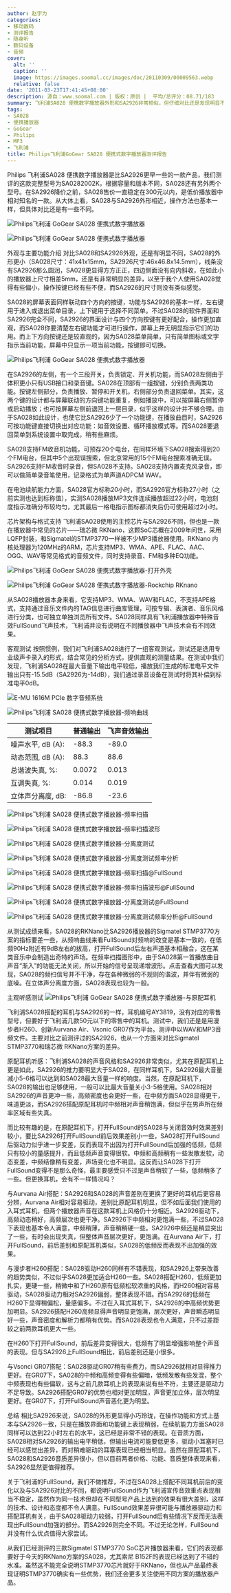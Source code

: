 ```yaml
---
author: 赵宇为
categories:
- 移动数码
- 测评报告
- 随身听
- 数码设备
- 音频
cover:
  alt: ''
  caption: ''
  image: https://images.soomal.cc/images/doc/20110309/00009563.webp
  relative: false
date: '2011-03-23T17:41:45+08:00'
description: 源自：www.soomal.com | 版权：原创 |  平均/总评分：08.71/183
summary: 飞利浦SA028 便携数字播放器外形和SA2926非常相似，但仔细对比还是发现明显不同。SA028的外形尺寸更小，操作界面与SA2926相比也有不同，最主要的是SA028使用的是RKNano芯片，而SA2926为STMP3770，两者声音会有不同吗？
tags:
- SA028
- 便携播放器
- GoGear
- Philips
- MP3
- 飞利浦
title: Philips飞利浦GoGear SA028 便携式数字播放器测评报告
---
```


Philips 飞利浦SA028 便携数字播放器是比SA2926更早一些的一款产品，我们测评的这款完整型号为SA0282002K，根据容量和版本不同，SA028还有另外两个型号。在SA2926降价之前，SA028售价一直稳定在300元以内，是低价播放器中相对知名的一款。从大体上看，SA028与SA2926外形相近，操作方法也基本一样，但具体对比还是有一些不同。

![Philips飞利浦 GoGear SA028 便携式数字播放器](https://images.soomal.cc/images/doc/20110309/00009559.webp)




![Philips飞利浦 GoGear SA028 便携式数字播放器](https://images.soomal.cc/images/doc/20110309/00009560.webp)




外观与主要功能介绍
对比SA028和SA2926外观，还是有明显不同，SA028的外形更小（SA028尺寸：41x41x15mm，SA2926尺寸:46x46.8x14.5mm），线条没有SA2926那么圆润，SA028更显得方方正正，四边侧面没有向内斜收，在如此小的播放器上尺寸相差5mm，还是有非常明显的差异，以至于我个人使用SA028觉得有些偏小，操作按键已经有些不便，而SA2926的尺寸则没有类似感觉。



SA028的屏幕表面同样联动四个方向的按键，功能与SA2926的基本一样，左右键用于进入或退出菜单目录，上下键用于选择不同菜单。不过SA028的软件界面和SA2926完全不同，SA2926的界面设计与四个方向按键有更好配合，操作更加直观，而SA028你要清楚左右键功能才可进行操作，屏幕上并无明显指示它们的功用。而上下方向按键还是较直观的，因为SA028菜单简单，只有简单图标或文字指示当前功能，屏幕中只显示一项当前功能，按键即可切换。

![Philips飞利浦 GoGear SA028 便携式数字播放器](https://images.soomal.cc/images/doc/20110309/00009561.webp)




在SA2926的左侧，有一个三段开关，负责锁定、开关机功能，而SA028左侧由于体积更小只有USB接口和录音键。SA028在顶部有一组按键，分别负责两类功能。按键左侧部分，负责播放、暂停和开关机，右侧部分负责退回菜单。其实，这两个键的设计都与屏幕联动的方向键功能重复，例如播放中，可以按屏幕右侧暂停或启动播放；也可按屏幕左侧前退回上一层目录，似乎这样的设计并不够合理。由于SA028如此设计，也使它比SA2926少了一个功能键，在播放曲目时，SA2926可按功能键直接切换出对应功能：如音效设置、循环播放模式等。而SA028要退回菜单到系统设置中取完成，稍有些麻烦。

SA028支持FM收音机功能，可预存20个电台，在同样环境下SA028搜索得到20个FM电台，但其中5个出现误搜索，但北京常用的15个FM电台搜索准确无误。SA2926支持FM收音时录音，但SA028不支持。SA028支持内置麦克风录音，即可以做简单录音笔使用，记录格式为单声道ADPCM WAV。

在电池续航能力方面，SA028官方标称20小时，而SA2926官方标称27小时（之前实测也达到标称值），实测SA028播放MP3文件连续播放超过22小时，电池刻度指示准确分布较均匀，尤其最后一格电指示图标都消失后仍可使用超过2小时。

芯片架构与格式支持
飞利浦SA028使用的主控芯片与SA2926不同，但也是一款在播放器中常见的芯片――瑞芯微 RKNano，这颗SoC芯概在2009年问世，采用LQFP封装，和Sigmatel的STMP3770一样被不少MP3播放器使用。RKNano 内核处理器为120MHz的ARM，芯片支持MP3、WMA、APE、FLAC、AAC、OGG、WAV等常见格式的音频文件，同时支持录音、FM和多种EQ功能。

![Philips飞利浦 GoGear SA028 便携式数字播放器-打开外壳](https://images.soomal.cc/images/doc/20110309/00009566.webp)




![Philips飞利浦 GoGear SA028 便携式数字播放器-Rockchip RKnano](https://images.soomal.cc/images/doc/20110309/00009570.webp)




从SA028播放器本身来看，它支持MP3、WMA、WAV和FLAC，不支持APE格式，支持通过音乐文件内的TAG信息进行曲库管理，可按专辑、表演者、音乐风格进行分类，也可独立单独浏览所有文件。SA028同样具有飞利浦播放器中特殊音效FullSound飞声技术，飞利浦并没有说明在不同播放器中飞声技术会有不同效果。

客观测试
按照惯例，我们对飞利浦SA028进行了一组客观测试，测试还是选用专业级声卡录入的形式，结合常见的分析方式，提供直观的测量结果。在测试中我们发现，飞利浦SA028在最大音量下输出电平较低，播放我们生成的标准电平文件输出只有-15.5dB（SA2926为-14dB），我们通过录音设备在测试时将其补偿到标准电平0dB。

![E-MU 1616M PCIe 数字音频系统](https://images.soomal.cc/images/doc/20101204/00008507.webp)




![Philips飞利浦 SA028 便携式数字播放器-频响曲线](https://images.soomal.cc/images/doc/20110323/00009804.webp)





| 测试项目 | 普通输出 | 飞声音效输出 |
| --- | --- | --- |
| 噪声水平, dB (A): | -88.3 | -89.0 |
| 动态范围, dB (A): | 88.3 | 88.6 |
| 总谐波失真, %: | 0.0072 | 0.013 |
| 互调失真, %: | 0.014 | 0.019 |
| 立体声分离度, dB: | -86.8 | -23.6 |



![Philips飞利浦 SA028 便携式数字播放器-频率扫描](https://images.soomal.cc/images/doc/20110323/00009796.webp)




![Philips飞利浦 SA028 便携式数字播放器-频率扫描波形](https://images.soomal.cc/images/doc/20110323/00009797.webp)




![Philips飞利浦 SA028 便携式数字播放器-分离度测试](https://images.soomal.cc/images/doc/20110323/00009798.webp)




![Philips飞利浦 SA028 便携式数字播放器-分离度测试频率分析](https://images.soomal.cc/images/doc/20110323/00009799.webp)




![Philips飞利浦 SA028 便携式数字播放器-频率扫描@FullSound](https://images.soomal.cc/images/doc/20110323/00009800.webp)




![Philips飞利浦 SA028 便携式数字播放器-频率扫描波形@FullSound](https://images.soomal.cc/images/doc/20110323/00009801.webp)




![Philips飞利浦 SA028 便携式数字播放器-分离度测试@FullSound](https://images.soomal.cc/images/doc/20110323/00009802.webp)




![Philips飞利浦 SA028 便携式数字播放器-分离度测试频率分析@FullSound](https://images.soomal.cc/images/doc/20110323/00009803.webp)




从测试成绩来看，SA028的RKNano比SA2926播放器的Sigmatel STMP3770方案的指标要差一些，从频响曲线来看FullSound对频响的改变是基本一致的，在低频90Hz附近有9dB左右的拔高，打开FullSound后左右声道基本相融合，这在某类音乐中会制造出奇特的声场。在频率扫描图形中，由于SA028第一首播放曲目声音“渐入”的功能无法关闭，所以开始的信号呈现递增波形。点击查看大图可以发现，SA028的频扫信号并不干净，存在各种微弱的不规则的谐波，并伴有微弱的底噪。在立体声分离度方面，SA028表现也较为一般。

主观听感测试
![Philips飞利浦 GoGear SA028 便携式数字播放器-与原配耳机](https://images.soomal.cc/images/doc/20110309/00009563.webp)




飞利浦SA028搭配的耳机与SA2926的一样，耳机编号AY3819，没有对应的零售型号，但要好于飞利浦几款50元以下的零售中的耳机。测试中，我们还是是用漫步者H260、创新Aurvana Air、Vsonic GR07作为平台。测评中以WAV和MP3音频文件。主要对比之前测评过的SA2926，也从一个方面来对比Sigmatel STMP3770和瑞芯微 RKNano方案的差异。

原配耳机听感：飞利浦SA028的声音风格和SA2926非常类似，尤其在原配耳机上更是如此，SA2926的推力要明显大于SA028，在同样耳机下，SA2926最大音量减小5-6格可以达到和SA028最大音量一样的响度。当然，在原配耳机下，SA028的输出也足够使用，一般可以比最大音量关小3-5格使用。SA028相对SA2926的声音更冲一些，高频密度也会更好一些，在中频方面SA028显得更干，味道更淡，而SA2926搭配原配耳机时中频相对声音稍饱满，但似乎在男声所在频率区域有些失真。

而比较有趣的是，在原配耳机下，打开FullSound的SA028与关闭音效时效果差别较小，要比SA2926打开FullSound前后效果差别小一些，SA028打开FullSound后驱动力似乎进一步变差，反而表现不出因为打开FullSound后加强的低频，低频只有较小的量感提升，而且低频声音变得很软。中频和高频稍有一些发散发软，动态变差，中频结像稍有变差，声场变化也不明显。这反而让SA028下打开FullSound变得不是那么奇怪，最主要感受只不过是声音稍软了一些，低频稍多了一些。但更换耳机，会有不一样情况吗？

与Aurvana Air搭配：SA2926和SA028的声音差别在更换了更好的耳机后更容易分辨，Aurvana Air相对容易驱动，差别比原配耳机明显，但不如后面我们使用的入耳式耳机，但两个播放器声音在这款耳机上风格仍十分相近。SA2926驱动下，高频动态稍好，高频层次也更干净。SA2926下中频相对更饱满一些，不过SA028下表现也基本令人满意，中频稍薄，声音稍稍硬一些。SA2926中频还是稍显突出了一些，有时会出现失真，但整体声音层次更好，更饱满。在Aurvana Air下，打开FullSound，前后差别和原配耳机类似，SA028的低频反而表现不出加强的效果。

与漫步者H260搭配：SA028驱动H260同样有不错表现，和SA2926上带来改善的趋势类似，不过似乎SA028更加适合H260一些。SA028搭配H260，低频更加扎实，更硬一些，稍微中和了H260原有低频松软浓重的风格，而H260相对容易驱动，SA028驱动力相对SA2926偏弱，整体表现不错。而SA2926的低频在H260下显得稍偏松，量感偏多。不过在入耳式耳机下，SA2926的中高频优势更加明显。SA2926搭配H260高频显得声音明显更饱满，层次更好，声音瞬态明显好一些，声音密度和解析力都稍有优势。而SA028表现也令人满意，只不过差距较之前两款耳机更大一些。

在H260下打开FullSound，前后差异变得很大，低频有了明显增强影响整个声音的表现。但与SA2926上FullSound相比，前后差别还是小很多。

与Vsonci GR07搭配：SA028驱动GR07稍有些费力，而SA2926就相对显得推力更好。在GR07下，SA028的中频和高频变得有些偏暗，低频发散有些发混，整个中频表现也有些偏软，这与之前几款耳机上的表现来说有些不符，主要还是驱动力不足导致。SA2926搭配GR07的优势也相对更加明显，声音更加立体，层次明显更好。在GR07下，打开FullSound声音恶化更为明显。

总结
相比SA2926来说，SA028的外形更显得小巧玲珑，在操作功能和方式上基本与SA2926一致，只是在播放界面和功能键上表现稍弱，在续航能力方面SA028同样可以达到22小时左右的水平，这已经是非常不错的表现。在音质方面，SA028相对SA2926的输出电平稍低，但输出电流可能要低更多，驱动小耳塞时已经可以感觉出差异，而对稍难驱动的耳塞表现已经相当明显。虽然在原配耳机下，SA028和SA2926音质差异很小，但以目前两者价格、功能、音质整体表现来看，SA2926显然更值得推荐。


关于飞利浦的FullSound，我们不做推荐，不过在SA028上搭配不同耳机前后的变化以及与SA2926对比的不同，都说明FullSound作为飞利浦宣传音效重点表现相当不稳定，虽然作为同一技术但却在不同型号产品上达到的效果有很大差别，这样的技术、设计和态度都不令人满意。FullSound效果差异很可能与播放器驱动力和搭配耳机有关，由于SA028驱动力较弱，打开FullSound后有些情况下反而无法表现出FullSound加强的部分。而SA2926则完全不同。不过无论怎样，FullSound并没有什么优点值得大家尝试。

从我们已经测评的三款Sigmatel STMP3770 SoC芯片播放器来看，它们的表现都要好于今天的RKNano方案的SA028，尤其索尼 B152F的表现已经达到了不错的水准。虽然这不能完全说明STMP3770芯片就好于RKNano，但也从产品最终表现证明STMP3770确实有一些优势，我们还会更多关注使用不同方案的播放器产品。